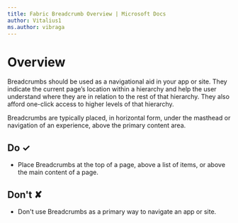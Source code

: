 ```yaml
---
title: Fabric Breadcrumb Overview | Microsoft Docs
author: Vitalius1
ms.author: vibraga
---
```


# Overview
Breadcrumbs should be used as a navigational aid in your app or site. They indicate the current page’s location within a hierarchy and help the user understand where they are in relation to the rest of that hierarchy. They also afford one-click access to higher levels of that hierarchy.

Breadcrumbs are typically placed, in horizontal form, under the masthead or navigation of an experience, above the primary content area.


## Do &#10003;
- Place Breadcrumbs at the top of a page, above a list of items, or above the main content of a page.

## Don't &#10008;
- Don&#39;t use Breadcrumbs as a primary way to navigate an app or site.